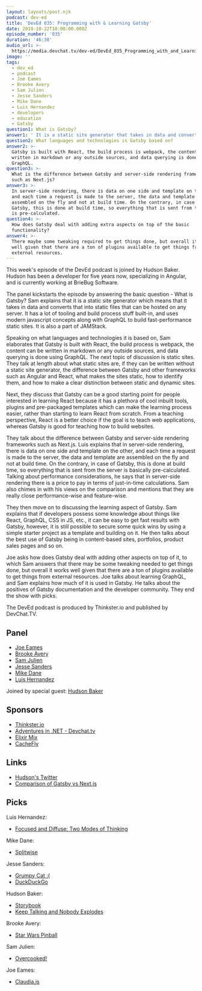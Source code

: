 ```yaml
---
layout: layouts/post.njk
podcast: dev-ed
title: 'DevEd 035: Programming with & Learning Gatsby'
date: 2019-10-22T10:00:00.000Z
episode_number: '035'
duration: '46:38'
audio_url: >-
  https://media.devchat.tv/dev-ed/DevEd_035_Programming_with_and_Learning_Gatsby.mp3
image: ''
tags:
  - dev_ed
  - podcast
  - Joe Eames
  - Brooke Avery
  - Sam Julien
  - Jesse Sanders
  - Mike Dane
  - Luis Hernandez
  - developers
  - education
  - Gatsby
question1: What is Gatsby?
answer1: ' It is a static site generator that takes in data and converts it into static files that can be hosted on any server. It has a lot of tooling and build process stuff built-in, and uses modern javascript concepts along with GraphQL to build fast-performance static sites.'
question2: What languages and technologies is Gatsby based on?
answer2: >-
  Gatsby is built with React, the build process is webpack, the content can be
  written in markdown or any outside sources, and data querying is done with
  GraphQL.
question3: >-
  What is the difference between Gatsby and server-side rendering frameworks
  such as Next.js?
answer3: >-
  In server-side rendering, there is data on one side and template on the other,
  and each time a request is made to the server, the data and template are
  assembled on the fly and not at build time. On the contrary, in case of
  Gatsby, this is done at build time, so everything that is sent from the server
  is pre-calculated.
question4: >-
  How does Gatsby deal with adding extra aspects on top of the basic
  functionality?
answer4: >-
  There maybe some tweaking required to get things done, but overall it works
  well given that there are a ton of plugins available to get things from
  external resources.
---
```

This week's episode of the DevEd podcast is joined by Hudson Baker. Hudson has been a developer for five years now, specializing in Angular, and is currently working at BrieBug Software. 

The panel kickstarts the episode by answering the basic question - What is Gatsby? Sam explains that it is a static site generator which means that it takes in data and converts that into static files that can be hosted on any server. It has a lot of tooling and build process stuff built-in, and uses modern javascript concepts along with GraphQL to build fast-performance static sites. It is also a part of JAMStack.

Speaking on what languages and technologies it is based on, Sam elaborates that Gatsby is built with React, the build process is webpack, the content can be written in markdown or any outside sources, and data querying is done using GraphQL. The next topic of discussion is static sites. They talk at length about what static sites are, if they can be written without a static site generator, the difference between Gatsby and other frameworks such as Angular and React, what makes the sites static, how to identify them, and how to make a clear distinction between static and dynamic sites.

Next, they discuss that Gatsby can be a good starting point for people interested in learning React because it has a plethora of cool inbuilt tools, plugins and pre-packaged templates which can make the learning process easier, rather than starting to learn React from scratch. From a teaching perspective, React is a better choice if the goal is to teach web applications, whereas Gatsby is good for teaching how to build websites. 

They talk about the difference between Gatsby and server-side rendering frameworks such as Next.js. Luis explains that in server-side rendering, there is data on one side and template on the other, and each time a request is made to the server, the data and template are assembled on the fly and not at build time. On the contrary, in case of Gatsby, this is done at build time, so everything that is sent from the server is basically pre-calculated. Talking about performance considerations, he says that in server-side rendering there is a price to pay in terms of just-in-time calculations. Sam also chimes in with his views on the comparison and mentions that they are really close performance-wise and feature-wise.

They then move on to discussing the learning aspect of Gatsby. Sam explains that if developers possess some knowledge about things like React, GraphQL, CSS in JS, etc., it can be easy to get fast results with Gatsby, however, it is still possible to secure some quick wins by using a simple starter project as a template and building on it. He then talks about the best use of Gatsby being in content-based sites, portfolios, product sales pages and so on. 

Joe asks how does Gatsby deal with adding other aspects on top of it, to which Sam answers that there may be some tweaking needed to get things done, but overall it works well given that there are a ton of plugins available to get things from external resources. Joe talks about learning GraphQL, and Sam explains how much of it is used in Gatsby. He talks about the positives of Gatsby documentation and the developer community. They end the show with picks.

The DevEd podcast is produced by Thinkster.io and published by DevChat.TV.

## Panel

* [Joe Eames](https://thinkster.io/)
* [Brooke Avery](https://thinkster.io/)
* [Sam Julien](https://twitter.com/samjulien?lang=en)
* [Jesse Sanders](https://briebug.com/)
* [Mike Dane](https://www.mikedane.com/)
* [Luis Hernandez](https://lambdaschool.com/about)

Joined by special guest: [Hudson Baker](https://briebug.com/)

## Sponsors

* [Thinkster.io](https://thinkster.io/)
* [Adventures in .NET - Devchat.tv](https://devchat.tv/adventures-in-dotnet/)
* [Elixir Mix](https://devchat.tv/elixir-mix/)
* [CacheFly](https://www.cachefly.com/)

## Links

* [Hudson's Twitter](https://twitter.com/fussinhussin?lang=en)
* [Comparison of Gatsby vs Next.js](https://www.gatsbyjs.org/features/jamstack/gatsby-vs-nextjs)

## Picks

Luis Hernandez:

* [Focused and Diffuse: Two Modes of Thinking](https://fs.blog/blog/)

Mike Dane:

* [Splitwise](https://www.splitwise.com/)

Jesse Sanders:

* [Grumpy Cat :(](https://en.wikipedia.org/wiki/Grumpy_Cat)
* [DuckDuckGo](https://duckduckgo.com/)

Hudson Baker:

* [Storybook](https://storybook.js.org/)
* [Keep Talking and Nobody Explodes](https://keeptalkinggame.com/)

Brooke Avery:

* [Star Wars Pinball](https://www.nintendo.com/games/detail/star-wars-pinball-switch/)

Sam Julien:

* [Overcooked!](https://store.steampowered.com/app/448510/Overcooked/)

Joe Eames:

* [Claudia.js](https://claudiajs.com/tutorials/installing.html)
